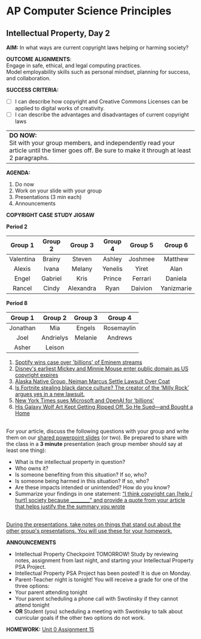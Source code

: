 # AP Computer Science Principles

## Intellectual Property, Day 2

**AIM:** In what ways are current copyright laws helping or harming society?

**OUTCOME ALIGNMENTS**: 
<br> Engage in safe, ethical, and legal computing practices.
<br> Model employability skills such as personal mindset, planning for success, and collaboration.

**SUCCESS CRITERIA:**
- [ ] I can describe how copyright and Creative Commons Licenses can be applied to digital works of creativity.
- [ ] I can describe the advantages and disadvantages of current copyright laws

<table>
  <tr>
    <td><b>DO NOW:</b>
      <br> Sit with your group members, and independently read your article until the timer goes off. Be sure to make it through at least 2 paragraphs.
    </td>
    </tr>
</table>

**AGENDA:**

1. Do now 
2. Work on your slide with your group
3. Presentations (3 min each)
4. Announcements

**COPYRIGHT CASE STUDY JIGSAW**

**Period 2**

|Group 1|Group 2|Group 3|Group 4|Group 5|Group 6|
|:---:|:---:|:---:|:---:|:---:|:---:|
|Valentina|Brainy|Steven|Ashley|Joshmee|Matthew|
|Alexis|Ivana|Melany|Yenelis|Yiret|Alan|
|Engel|Gabriel|Kris|Prince|Ferrari|Daniela|
|Rancel|Cindy|Alexandra|Ryan|Daivion|Yanizmarie|

**Period 8**

|Group 1|Group 2|Group 3|Group 4|
|:---:|:---:|:---:|:---:|
|Jonathan|Mia|Engels|Rosemaylin|
|Joel|Andrielys|Melanie|Andrews|
|Asher|Leison|


1. [Spotify wins case over 'billions' of Eminem streams](https://www.bbc.com/news/articles/cewlqppepjyo)
2. [Disney's earliest Mickey and Minnie Mouse enter public domain as US copyright expires](https://www.bbc.com/news/entertainment-arts-67833411)
3. [Alaska Native Group, Neiman Marcus Settle Lawsuit Over Coat](https://www.usnews.com/news/business/articles/2021-03-05/alaska-native-group-neiman-marcus-settle-lawsuit-over-coat)   
4. [Is Fortnite stealing black dance culture? The creator of the ‘Milly Rock’ argues yes in a new lawsuit.](https://drive.google.com/file/d/1RshIPOF9Sm9AYPLehNouZus4rkRDWX-7/view)
5. [New York Times sues Microsoft and OpenAI for ‘billions’](https://www.bbc.com/news/technology-67826601)
6. [His Galaxy Wolf Art Kept Getting Ripped Off. So He Sued—and Bought a Home](https://www.wired.com/story/how-one-man-bought-a-home-by-suing-people-who-stole-his-galaxy-wolf-art/)
   
<br>For your article, discuss the following questions with your group and write them on our [shared powerpoint slides](https://nycdoe-my.sharepoint.com/:p:/r/personal/krobles6_schools_nyc_gov/Documents/Presentation.pptx?d=w63efca4309204a1290ec6edd4ad6919d&csf=1&web=1&e=4Xmuxv) (or two). Be prepared to share with the class in a <b>3 minute</b> presentation (each group member should say at least one thing):
- What is the intellectual property in question?
- Who owns it?
- Is someone benefiting from this situation? If so, who?
- Is someone being harmed in this situation? If so, who?
- Are these impacts intended or unintended? How do you know?
- Summarize your findings in one statement: <ins>“I think copyright can [help / hurt] society because ________” and provide a quote from your article that helps justify the the summary you wrote</ins>

<br><ins>During the presentations, take notes on things that stand out about the other group's presentations. You will use these for your homework.</ins>

**ANNOUNCEMENTS**
- Intellectual Property Checkpoint TOMORROW! Study by reviewing notes, assignment from last night, and starting your Intellectual Property PSA Project.
- Intellectual Property PSA Project has been posted! It is due on Monday.
- Parent-Teacher night is tonight! You will receive a grade for one of the three options:
-   Your parent attending tonight
-   Your parent scheduling a phone call with Swotinsky if they cannot attend tonight
-   <B> OR </B> Student (you) scheduling a meeting with Swotinsky to talk about curricular goals if the other two options do not work.

**HOMEWORK:**
[Unit 0 Assignment 15](https://github.com/MrJSwotinsky/AP_Computer_Science_Principles/blob/main/Unit_0_Digital_Information/Daily_Assignments/Unit_0_Assignment_15_Due_Fri_Sept_27_Intellectual_Property_Reflection.md)

